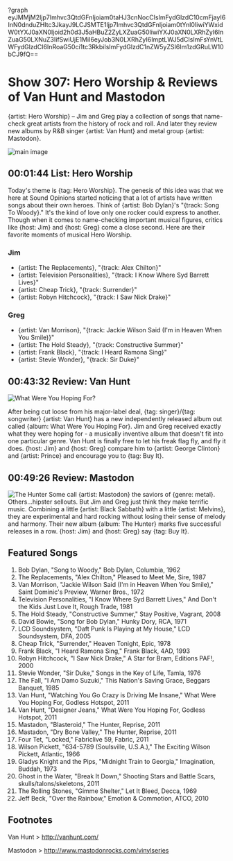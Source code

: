?graph eyJMMjM2Ijp7Imhvc3QtdGFnIjoiam0taHJ3cnNocCIsImFydGlzdC10cmFjayI6InN0dnduZHItc3JkayJ9LCJSMTE1Ijp7Imhvc3QtdGFnIjoiam0tYnl0IiwiYWxidW0tYXJ0aXN0Ijoid2h0d3J5aHBuZ2ZyLXZuaG50IiwiYXJ0aXN0LXRhZyI6InZuaG50LXNuZ3IifSwiUjE1MiI6eyJob3N0LXRhZyI6ImptLWJ5dCIsImFsYnVtLWFydGlzdCI6InRoaG50ci1tc3RkbiIsImFydGlzdC1nZW5yZSI6Im1zdGRuLW10bCJ9fQ==

# Show 307: Hero Worship & Reviews of Van Hunt and Mastodon
{artist: Hero Worship} – Jim and Greg play a collection of songs that name-check great artists from the history of rock and roll. And later they review new albums by R&B singer {artist: Van Hunt} and metal group {artist: Mastodon}.

![main image](http://static.soundopinions.org/images/2011/heroworship.jpg)

## 00:01:44 List: Hero Worship
Today's theme is {tag: Hero Worship}. The genesis of this idea was that we here at Sound Opinions started noticing that a lot of artists have written songs about their own heroes. Think of {artist: Bob Dylan}'s "{track: Song To Woody}." It's the kind of love only one rocker could express to another. Though when it comes to name-checking important musical figures, critics like {host: Jim} and {host: Greg} come a close second. Here are their favorite moments of musical Hero Worship.

### Jim
- {artist: The Replacements}, "{track: Alex Chilton}" 
- {artist: Television Personalities}, "{track: I Know Where Syd Barrett Lives}"
- {artist: Cheap Trick}, "{track: Surrender}"
- {artist: Robyn Hitchcock}, "{track: I Saw Nick Drake}"

### Greg
- {artist: Van Morrison}, "{track: Jackie Wilson Said (I'm in Heaven When You Smile)}"
- {artist: The Hold Steady}, "{track: Constructive Summer}"
- {artist: Frank Black}, "{track: I Heard Ramona Sing}"
- {artist: Stevie Wonder}, "{track: Sir Duke}"

## 00:43:32 Review: Van Hunt
![What Were You Hoping For?](http://is2.mzstatic.com/image/thumb/Music/v4/4f/39/a0/4f39a09f-6cf8-4d23-95a6-185091eeba32/source/600x600bb.jpg "4247226/466755085")

After being cut loose from his major-label deal, {tag: singer}/{tag: songwriter} {artist: Van Hunt} has a new independently released album out called {album: What Were You Hoping For}. Jim and Greg received exactly what they were hoping for - a musically inventive album that doesn't fit into one particular genre. Van Hunt is finally free to let his freak flag fly, and fly it does. {host: Jim} and {host: Greg} compare him to {artist: George Clinton} and {artist: Prince} and encourage you to {tag: Buy It}.

## 00:49:26 Review: Mastodon
![The Hunter](https://upload.wikimedia.org/wikipedia/en/2/28/Mastodon-The_Hunter.jpg "65922937/463645173")
Some call {artist: Mastodon} the saviors of {genre: metal}. Others...hipster sellouts. But Jim and Greg just think they make terrific music. Combining a little {artist: Black Sabbath} with a little {artist: Melvins}, they are experimental and hard rocking without losing their sense of melody and harmony. Their new album {album: The Hunter} marks five successful releases in a row. {host: Jim} and {host: Greg} say {tag: Buy It}.


## Featured Songs
1. Bob Dylan, "Song to Woody," Bob Dylan, Columbia, 1962
2. The Replacements, "Alex Chilton," Pleased to Meet Me, Sire, 1987
3. Van Morrison, "Jackie Wilson Said (I'm in Heaven When You Smile)," Saint Dominic's Preview, Warner Bros., 1972
4. Television Personalities, "I Know Where Syd Barrett Lives," And Don't the Kids Just Love It, Rough Trade, 1981
5. The Hold Steady, "Constructive Summer," Stay Positive, Vagrant, 2008
6. David Bowie, "Song for Bob Dylan," Hunky Dory, RCA, 1971
7. LCD Soundsystem, "Daft Punk Is Playing at My House," LCD Soundsystem, DFA, 2005
8. Cheap Trick, "Surrender," Heaven Tonight, Epic, 1978
9. Frank Black, "I Heard Ramona Sing," Frank Black, 4AD, 1993
10. Robyn Hitchcock, "I Saw Nick Drake," A Star for Bram, Editions PAF!, 2000
11. Stevie Wonder, "Sir Duke," Songs in the Key of Life, Tamla, 1976
12. The Fall, "I Am Damo Suzuki," This Nation's Saving Grace, Beggars Banquet, 1985
13. Van Hunt, "Watching You Go Crazy is Driving Me Insane," What Were You Hoping For, Godless Hotspot, 2011
14. Van Hunt, "Designer Jeans," What Were You Hoping For, Godless Hotspot, 2011
15. Mastadon, "Blasteroid," The Hunter, Reprise, 2011
16. Mastadon, "Dry Bone Valley," The Hunter, Reprise, 2011
17. Four Tet, "Locked," Fabriclive 59, Fabric, 2011
18. Wilson Pickett, "634-5789 (Soulsville, U.S.A.)," The Exciting Wilson Pickett, Atlantic, 1966
19. Gladys Knight and the Pips, "Midnight Train to Georgia," Imagination, Buddah, 1973
20. Ghost in the Water, "Break It Down," Shooting Stars and Battle Scars, skulls/talons/skeletons, 2011
21. The Rolling Stones, "Gimme Shelter," Let It Bleed, Decca, 1969
22. Jeff Beck, "Over the Rainbow," Emotion & Commotion, ATCO, 2010

## Footnotes

Van Hunt > http://vanhunt.com/

Mastodon > http://www.mastodonrocks.com/vinylseries